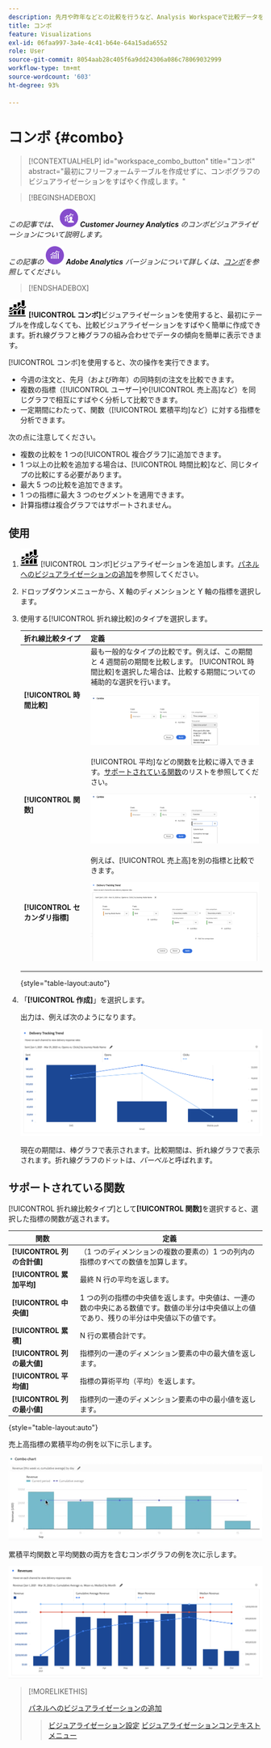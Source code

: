 ```yaml
---
description: 先月や昨年などとの比較を行うなど、Analysis Workspaceで比較データを視覚化する方法を説明します。
title: コンボ
feature: Visualizations
exl-id: 06faa997-3a4e-4c41-b64e-64a15ada6552
role: User
source-git-commit: 8054aab28c405f6a9dd24306a086c78069032999
workflow-type: tm+mt
source-wordcount: '603'
ht-degree: 93%

---
```


# コンボ {#combo}

<!-- markdownlint-disable MD034 -->

>[!CONTEXTUALHELP]
>id="workspace_combo_button"
>title="コンボ"
>abstract="最初にフリーフォームテーブルを作成せずに、コンボグラフのビジュアライゼーションをすばやく作成します。"

<!-- markdownlint-enable MD034 -->


>[!BEGINSHADEBOX]

_この記事では、_ ![CustomerJourneyAnalytics](/help/assets/icons/CustomerJourneyAnalytics.svg) _**Customer Journey Analytics** のコンボビジュアライゼーションについて説明します。_

_この記事の_ ![AdobeAnalytics](/help/assets/icons/AdobeAnalytics.svg) _**Adobe Analytics** バージョンについて詳しくは、[コンボ](https://experienceleague.adobe.com/ja/docs/analytics/analyze/analysis-workspace/visualizations/combo-charts)を参照してください。_

>[!ENDSHADEBOX]


![コンボグラフ](/help/assets/icons/ComboChart.svg) **[!UICONTROL コンボ]**&#x200B;ビジュアライゼーションを使用すると、最初にテーブルを作成しなくても、比較ビジュアライゼーションをすばやく簡単に作成できます。折れ線グラフと棒グラフの組み合わせでデータの傾向を簡単に表示できます。

[!UICONTROL コンボ]を使用すると、次の操作を実行できます。

* 今週の注文と、先月（および昨年）の同時刻の注文を比較できます。
* 複数の指標（[!UICONTROL ユーザー]や[!UICONTROL 売上高]など）を同じグラフで相互にすばやく分析して比較できます。
* 一定期間にわたって、関数（[!UICONTROL 累積平均]など）に対する指標を分析できます。

次の点に注意してください。

* 複数の比較を 1 つの[!UICONTROL 複合グラフ]に追加できます。
* 1 つ以上の比較を追加する場合は、[!UICONTROL 時間比較]など、同じタイプの比較にする必要があります。
* 最大 5 つの比較を追加できます。
* 1 つの指標に最大 3 つのセグメントを適用できます。
* 計算指標は複合グラフではサポートされません。

## 使用

1. ![コメント](/help/assets/icons/ComboChart.svg) [!UICONTROL コンボ]ビジュアライゼーションを追加します。[パネルへのビジュアライゼーションの追加](freeform-analysis-visualizations.md#add-visualizations-to-a-panel)を参照してください。

1. ドロップダウンメニューから、X 軸のディメンションと Y 軸の指標を選択します。

1. 使用する[!UICONTROL 折れ線比較]のタイプを選択します。

   | 折れ線比較タイプ | 定義 |
   | --- | --- |
   | **[!UICONTROL 時間比較]** | 最も一般的なタイプの比較です。例えば、この期間と 4 週間前の期間を比較します。 [!UICONTROL 時間比較]を選択した場合は、比較する期間についての補助的な選択を行います。<p>![選択された期間と期間のセカンダリ選択フィールドの折れ線比較。](assets/combo-time-period.png) |
   | **[!UICONTROL 関数]** | [!UICONTROL 平均]などの関数を比較に導入できます。[サポートされている関数](#supported-functions)のリストを参照してください。<p>![選択された関数と使用可能なサポートされている関数のリストを示す折れ線比較ドロップダウンメニュー。](assets/combo-functions.png) |
   | **[!UICONTROL セカンダリ指標]** | 例えば、[!UICONTROL 売上高]を別の指標と比較できます。<p>![2 つの指標を比較したコンボグラフ。](assets/combo-2metrics-settings.png) |

   {style="table-layout:auto"}

1. 「**[!UICONTROL 作成]**」を選択します。

   出力は、例えば次のようになります。

   ![現在の期間を棒グラフで示し、比較期間を折れ線グラフで示したコンボグラフ](assets/combo-output.png)

   現在の期間は、棒グラフで表示されます。比較期間は、折れ線グラフで表示されます。折れ線グラフのドットは、*バーベル*&#x200B;と呼ばれます。

## サポートされている関数

[!UICONTROL 折れ線比較タイプ]として&#x200B;**[!UICONTROL 関数]**&#x200B;を選択すると、選択した指標の関数が返されます。

| 関数 | 定義 |
| --- | --- |
| **[!UICONTROL 列の合計値]** | （1 つのディメンションの複数の要素の）1 つの列内の指標のすべての数値を加算します。 |
| **[!UICONTROL 累加平均]** | 最終 N 行の平均を返します。 |
| **[!UICONTROL 中央値]** | 1 つの列の指標の中央値を返します。中央値は、一連の数の中央にある数値です。数値の半分は中央値以上の値であり、残りの半分は中央値以下の値です。 |
| **[!UICONTROL 累積]** | N 行の累積合計です。 |
| **[!UICONTROL 列の最大値]** | 指標列の一連のディメンション要素の中の最大値を返します。 |
| **[!UICONTROL 平均値]** | 指標の算術平均（平均）を返します。 |
| **[!UICONTROL 列の最小値]** | 指標列の一連のディメンション要素の中の最小値を返します。 |

{style="table-layout:auto"}

売上高指標の累積平均の例を以下に示します。

![累積平均を示すコンボグラフ](assets/combo-cumul-avg.png)

累積平均関数と平均関数の両方を含むコンボグラフの例を次に示します。

![累積平均関数と平均関数の両方を示すコンボグラフ。](assets/combo-three-functions.png)

>[!MORELIKETHIS]
>
>[パネルへのビジュアライゼーションの追加](/help/analysis-workspace/visualizations/freeform-analysis-visualizations.md#add-visualizations-to-a-panel)
>>[ビジュアライゼーション設定](/help/analysis-workspace/visualizations/freeform-analysis-visualizations.md#settings)
>>[ビジュアライゼーションコンテキストメニュー](/help/analysis-workspace/visualizations/freeform-analysis-visualizations.md#context-menu)
>
